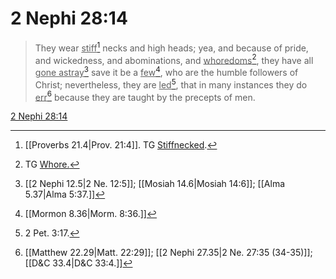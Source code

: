 # 2 Nephi 28:14

> They wear <u>stiff</u>[^a] necks and high heads; yea, and because of pride, and wickedness, and abominations, and <u>whoredoms</u>[^b], they have all <u>gone astray</u>[^c] save it be a <u>few</u>[^d], who are the humble followers of Christ; nevertheless, they are <u>led</u>[^e], that in many instances they do <u>err</u>[^f] because they are taught by the precepts of men.

[2 Nephi 28:14](https://www.churchofjesuschrist.org/study/scriptures/bofm/2-ne/28?lang=eng&id=p14#p14)


[^a]: [[Proverbs 21.4|Prov. 21:4]]. TG [Stiffnecked](https://www.churchofjesuschrist.org/study/scriptures/tg/stiffnecked?lang=eng).
[^b]: TG [Whore.](https://www.churchofjesuschrist.org/study/scriptures/tg/whore?lang=eng)
[^c]: [[2 Nephi 12.5|2 Ne. 12:5]]; [[Mosiah 14.6|Mosiah 14:6]]; [[Alma 5.37|Alma 5:37.]]
[^d]: [[Mormon 8.36|Morm. 8:36.]]
[^e]: 2 Pet. 3:17.
[^f]: [[Matthew 22.29|Matt. 22:29]]; [[2 Nephi 27.35|2 Ne. 27:35 (34-35)]]; [[D&C 33.4|D&C 33:4.]]
